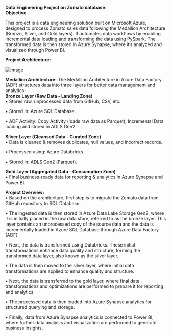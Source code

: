 **Data Engineering Project on Zomato database**:\
**Objective**

This project is a data engineering solution built on Microsoft Azure, designed to process Zomato sales data following the Medallion Architecture (Bronze, Silver, and Gold layers). It automates data workflows by enabling incremental data loading and transforming the data using PySpark. The transformed data is then stored in Azure Synapse, where it’s analyzed and visualized through Power BI.

**Project Architecture:**

![image](https://github.com/user-attachments/assets/c29b2a9a-d883-4164-9402-ce8a667c7e96)

**Medallion Architecture:** 
The Medallion Architecture in Azure Data Factory (ADF) 
structures data into three layers for better data management and analytics:\
**Bronze Layer (Raw Data - Landing Zone)**\
• Stores raw, unprocessed data from GitHub, CSV, etc. 

• Stored in: Azure SQL Database.

• ADF Activity: Copy Activity (loads raw data as Parquet), Incremental Data loading and stored in ADLS Gen2.

**Silver Layer (Cleansed Data - Curated Zone)**\
• Data is cleaned & removes duplicates, null values, and incorrect records.

• Processed using: Azure Databricks. 

• Stored in: ADLS Gen2 (Parquet).

**Gold Layer (Aggregated Data - Consumption Zone)**\
• Final business-ready data for reporting & analytics in Azure Synapse and Power BI. 

**Project Overview:**\
•	Based on the architecture, first step is to migrate the Zomato data from GitHub repository to SQL Database.

• The ingested data is then stored in Azure Data Lake Storage Gen2, where it is initially placed in the raw data store, referred to as the bronze layer. This layer contains an unprocessed copy of the source data and the data is incrementally loaded in Azure SQL Database through Azure Data Factory (ADF).

•	Next, the data is transformed using Databricks. These initial transformations enhance data quality and structure, forming the transformed data layer, also known as the silver layer.

• The data is then moved to the silver layer, where initial data transformations are applied to enhance quality and structure. 

• Next, the data is transferred to the gold layer, where final data transformations and optimizations are performed to prepare it for reporting and analytics.

• The processed data is then loaded into Azure Synapse analytics for structured querying and storage.

•	Finally, data from Azure Synapse analytics is connected to Power BI, where further data analysis and visualization are performed to generate business insights.
